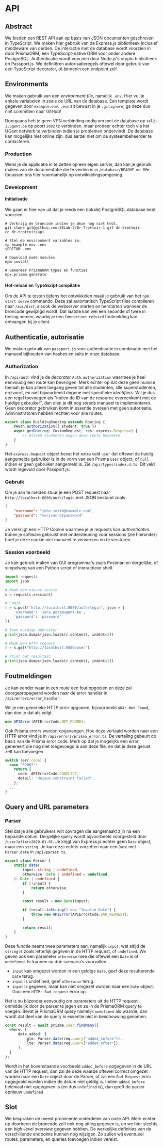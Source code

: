 # API

## Abstract

We bieden een REST API aan op basis van JSON documenten geschreven in TypeScript. We maken hier gebruik van de Express.js bibliotheek inclusief middleware van derden. De interactie met de database wordt voorzien in door PrismaORM, een TypeScript-native ORM voor onder andere PostgreSQL. Authenticatie wordt voorzien door Node.js's crypto bibliotheek en Passport.js. We definiëren autorisatieregels oftewel door gebruik van een TypeScript decorator, of binnenin een endpoint zelf.

## Environments

We maken gebruik van een _environment file_, namelijk `.env`. Hier vul je enkele variabelen in zoals de URL van de database. Een template wordt gegeven door `example.env`. `.env` zit bewust in je `.gitignore`, ga deze dus niet committen naar GitHub!

Doorgaans heb je geen VPN verbinding nodig om met de database op `sel2-1.ugent.be` op poort `2002` te verbinden, maar probeer echter toch via het UGent netwerk te verbinden indien je problemen ondervindt. De database kan mogelijks niet online zijn, dus aarzel niet om de systeembeheerder te contacteren.

### Production

Wens je de applicatie in te zetten op een eigen server, dan kan je gebruik maken van de documentatie die te vinden is in `/database/README.md`. We focussen ons hier voornamelijk op ontwikkelingsomgeving.

### Development

#### Initialisatie

We gaan er hier van uit dat je reeds een (lokale) PostgreSQL database hebt voorzien.

```shell
# Verkrijg de broncode indien je deze nog niet hebt.
git clone git@github.com:SELab-2/Dr-Trottoir-1.git dr-trottoir
cd dr-trottoir/api

# Stel de environment variables in.
cp example.env .env
$EDITOR .env

# Download node modules
npm install

# Genereer PrismaORM types en functies
npx prisma generate
```

#### Hot-reload en TypeScript compilatie

Om de API te testen tijdens het ontwikkelen maak je gebruik van het `npm start serve` commando. Deze zal automatisch TypeScript files compileren naar `/api/dist`, alsook de webserver starten en herstarten wanneer de broncode gewijzigd wordt. Dat laatste kan wel een seconde of twee in beslag nemen, waarbij je een `Connection refused` foutmelding kan ontvangen bij je client.

## Authenticatie, autorisatie

We maken gebruik van `passport.js` voor authenticatie in combinatie met het manueel bijhouden van hashes en salts in onze database.

### Authorization

In `/api/auth` vind je de _decorator_ `Auth.authorization` waarmee je heel eenvoudig een route kan beveiligen. Merk echter op dat deze geen nuance toelaat; je kan alleen toegang geven tot alle studenten, alle superstudenten, enzvoort, en niet bijvoorbeeld degene met specifieke *identifiers*. Wil je dus een regel toevoegen als "indien de ID van de resource overeenkomt met de huidige gebruiker", dan dien je dit nog steeds manueel te implementeren. Geen decorator gebruiken komt in essentie overeen met geen autorisatie. Administratoren hebben rechten voor alle routes.

```typescript
export class BuildingRouting extends Routing {
    @Auth.authorization({ student: true })
    async getOne(req: CustomRequest, res: express.Response) {
        // Alleen studenten mogen deze route bezoeken
    }
}
```

Het `express.Request` object bevat het extra veld `user` dat oftewel de huidig aangemelde gebruiker is in de vorm van een Prisma `User` object, of `null` indien er geen gebruiker aangemeld is. Zie `/api/types/index.d.ts`. Dit veld wordt ingevuld door Passport.js.

### Gebruik

Om je aan te melden stuur je een POST request naar `http://localhost:8080/auth/login` met JSON bestand zoals

```json
{
    "username": "john.smith@example.com",
    "password": "verysecretpassword"
}
```

Je verkrijgt een HTTP Cookie waarmee je je requests kan _authenticaten_. Indien je software gebruikt met ondersteuning voor sessions (zie hieronder) hoef je deze cookie niet manueel te verwerken en te versturen.

### Session voorbeeld

Je kan gebruik maken van GUI programma's zoals Postman en dergelijke, of simpelweg van een Python script of interactieve shell.

```python
import requests
import json

# Maak een nieuwe sessie
s = requests.session()

# Login
r = s.post("http://localhost:8080/auth/login", json = {
    'username': 'jens.pots@ugent.be',
    'password': 'password'
})

# Toon huidige gebruiker
print(json.dumps(json.loads(r.content), indent=2))

# Maak een HTTP request
r = s.get("http://localhost:8080/user")

# Print het resultaat
print(json.dumps(json.loads(r.content), indent=2))
```

## Foutmeldingen

Je kan eender waar in een route een fout opgooien en deze zal doorgepropageerd worden naar de error handler in `/api/errors/error_handler`.

Wil je een generieke HTTP error opgooien, bijvoorbeeld `404: Not Found`, dan doe je dat als volgt.

```typescript
new APIError(APIErrorCode.NOT_FOUND);
```

Ook Prisma errors worden opgevangen. Hoe deze vertaald worden naar een HTTP error vind je in `/api/errors/prisma_error.ts`. De vertaling gebeurt op basis van de Prisma error code. Merk op dat je mogelijks een error genereert die nog niet toegevoegd is aan deze file, en dat je deze gerust zelf kan toevoegen.

```typescript
switch (err.code) {
  case "P2002":
    return {
      code: APIErrorCode.CONFLICT,
      detail: "Unique constraint failed",
    };
  ...
}
```

## Query and URL parameters

### Parser

Stel dat je alle gebruikers wilt opvragen die aangemaakt zijn na een bepaalde datum. Dergelijke query wordt bijvoorbeeld voorgesteld door `/user?after=2020-01-01`. Je krijgt van Express.js echter geen `Date` object, maar een `string`. Je kan deze echter omzetten naar een `Date` met `Parser.date` in `/api/parser.ts`.

```typescript
export class Parser {
    static date(
        input: string | undefined,
        otherwise: Date | undefined = undefined,
    ): Date | undefined {
        if (!input) {
            return otherwise;
        }

        const result = new Date(input);

        if (result.toString() === "Invalid Date") {
            throw new APIError(APIErrorCode.BAD_REQUEST);
        }

        return result;
    }
}
```

Deze functie neemt twee parameters aan, namelijk `input`, wat altijd de `string` is zoals letterlijk gegeven in de HTTP request, of `undefined`. We geven ook een parameter `otherwise` mee die oftewel een `Date` is of `undefined`. Er kunnen nu drie scenario's voorvallen:

-   `input` kan omgezet worden in een geldige `Date`, geef deze resulterende `Date` terug.
-   `input` is undefined, geef `otherwise` terug.
-   `input` is gegeven, maar kan niet omgezet worden naar een `Date` object. Gooi een `HTTP: Bad request` error op.

Het is nu bijzonder eenvoudig om parameters uit de HTTP request onmiddelijk door de parser te jagen en ze in de PrismaORM query te voegen. Bevat je PrismaORM query namelijk `undefined` als waarde, dan wordt dat deel van de query in essentie niet in beschouwing genomen.

```typescript
const result = await prisma.user.findMany({
  where: {
      date_added: {
          gte: Parser.date(req.query["added_before"]),
          lte: Parser.date(req.query["added_after"]),
      },
  }
};
```

Wordt in het bovenstaande voorbeeld `added_before` opgegeven in de URL van de HTTP request, dan zal de deze waarde oftewel correct omgezet worden naar een `Date` object door de Parser, of zal een `Bad Request` error opgegooid worden indien de datum niet geldig is. Indien `added_before` helemaal niet opgegeven is (en dus `undefined` is), dan geeft de parser opnieuw `undefined` 

## Slot

We bespraken de meest prominente onderdelen van onze API. Merk echter op doorheen de broncode zelf ook nog uitleg gegeven is, en we hier slechts een *high-level overview* gegeven hebben. De werkelijke definities van de verschillende endpoints kunnen nog wijzigen. Zo zullen wij eventueel routes, parameters, en queries toevoegen indien vereist.
